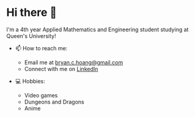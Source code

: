 # Hi there 👋

I'm a 4th year Applied Mathematics and Engineering student studying at Queen's University! 

<!-- - 🔭 I'm currently on an internship at [Distributed Compute Labs](https://distributed.computer/), working on building a democratized Distributed Computer! -->

- 📫 How to reach me:
  - Email me at <bryan.c.hoang@gmail.com>
  - Connect with me on [LinkedIn](https://www.linkedin.com/in/bryan-c-hoang/)

- :computer: Hobbies:
  - Video games
  - Dungeons and Dragons
  - Anime

<!--
**bryan-hoang/bryan-hoang** is a ✨ _special_ ✨ repository because its `README.md` (this file) appears on your GitHub profile.

- 🌱 I’m currently learning frond-end development with the following tools:
  - React
  - Next.js
  - Chakra UI
  - Storybook
 
Here are some ideas to get you started:

- 🔭 I’m currently working on ...
- 🌱 I’m currently learning ...
- 👯 I’m looking to collaborate on ...
- 🤔 I’m looking for help with ...
- 💬 Ask me about ...
- 📫 How to reach me: ...
- 😄 Pronouns: ...
- ⚡ Fun fact: ...
-->
